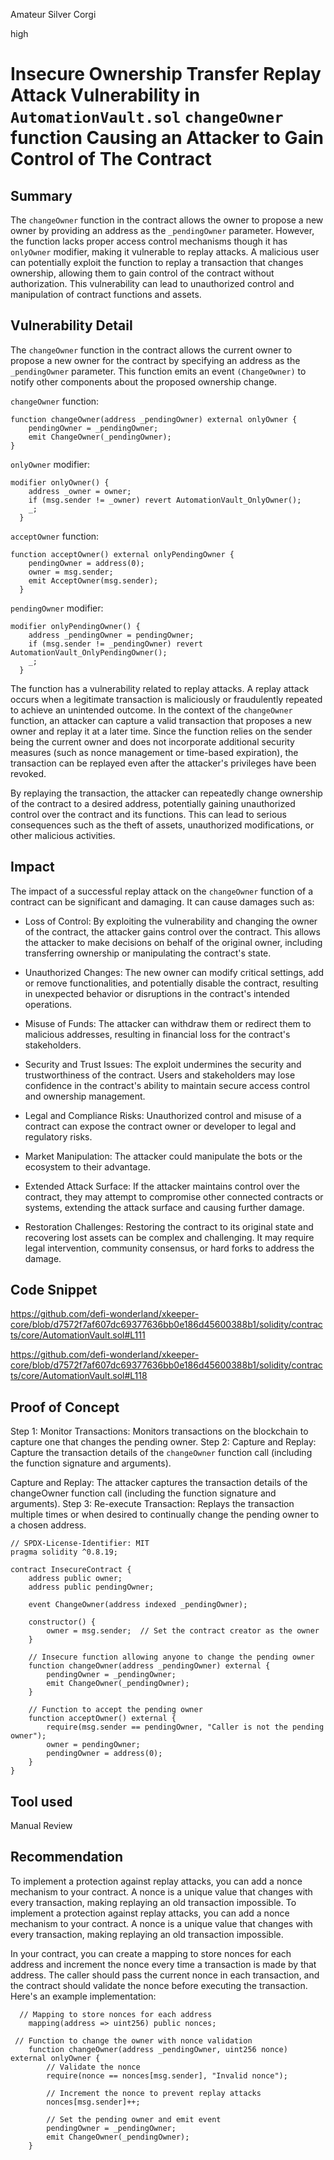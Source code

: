 Amateur Silver Corgi

high

# Insecure Ownership Transfer  Replay Attack Vulnerability in `AutomationVault.sol` `changeOwner` function Causing an Attacker to Gain Control of The Contract

## Summary
The `changeOwner` function in the contract allows the owner to propose a new owner by providing an address as the `_pendingOwner` parameter. However, the function lacks proper access control mechanisms though it has `onlyOwner` modifier, making it vulnerable to replay attacks. A malicious user can potentially exploit the function to replay a transaction that changes ownership, allowing them to gain control of the contract without authorization. This vulnerability can lead to unauthorized control and manipulation of contract functions and assets. 

## Vulnerability Detail
The `changeOwner` function in the contract allows the current owner to propose a new owner for the contract by specifying an address as the `_pendingOwner` parameter. This function emits an event `(ChangeOwner)` to notify other components about the proposed ownership change.

`changeOwner` function:
```solidity
function changeOwner(address _pendingOwner) external onlyOwner {
    pendingOwner = _pendingOwner;
    emit ChangeOwner(_pendingOwner);
}
```
`onlyOwner` modifier:
```solidity
modifier onlyOwner() {
    address _owner = owner;
    if (msg.sender != _owner) revert AutomationVault_OnlyOwner();
    _;
  }
```


`acceptOwner` function: 
```solidity
function acceptOwner() external onlyPendingOwner {
    pendingOwner = address(0);
    owner = msg.sender;
    emit AcceptOwner(msg.sender);
  }
```
`pendingOwner` modifier:
```solidity
modifier onlyPendingOwner() {
    address _pendingOwner = pendingOwner;
    if (msg.sender != _pendingOwner) revert AutomationVault_OnlyPendingOwner();
    _;
  }
```

The function has a vulnerability related to replay attacks. A replay attack occurs when a legitimate transaction is maliciously or fraudulently repeated to achieve an unintended outcome. In the context of the `changeOwner` function, an attacker can capture a valid transaction that proposes a new owner and replay it at a later time. Since the function relies on the sender being the current owner and does not incorporate additional security measures (such as nonce management or time-based expiration), the transaction can be replayed even after the attacker's privileges have been revoked.

By replaying the transaction, the attacker can repeatedly change ownership of the contract to a desired address, potentially gaining unauthorized control over the contract and its functions. This can lead to serious consequences such as the theft of assets, unauthorized modifications, or other malicious activities.



## Impact


The impact of a successful replay attack on the `changeOwner` function of a contract can be significant and damaging. It can cause damages such as:

-    Loss of Control:
        By exploiting the vulnerability and changing the owner of the contract, the attacker gains control over the contract. This allows the attacker to make decisions on behalf of the original owner, including transferring ownership or manipulating the contract's state.

-    Unauthorized Changes:
        The new owner can modify critical settings, add or remove functionalities, and potentially disable the contract, resulting in unexpected behavior or disruptions in the contract's intended operations.

-    Misuse of Funds:
         The attacker can withdraw them or redirect them to malicious addresses, resulting in financial loss for the contract's stakeholders.

-    Security and Trust Issues:
        The exploit undermines the security and trustworthiness of the contract. Users and stakeholders may lose confidence in the contract's ability to maintain secure access control and ownership management.

-    Legal and Compliance Risks:
        Unauthorized control and misuse of a contract can expose the contract owner or developer to legal and regulatory risks.

-    Market Manipulation:
      The attacker could manipulate the bots or the ecosystem to their advantage.

-    Extended Attack Surface:
        If the attacker maintains control over the contract, they may attempt to compromise other connected contracts or systems, extending the attack surface and causing further damage.

-    Restoration Challenges:
        Restoring the contract to its original state and recovering lost assets can be complex and challenging. It may require legal intervention, community consensus, or hard forks to address the damage.
## Code Snippet
https://github.com/defi-wonderland/xkeeper-core/blob/d7572f7af607dc69377636bb0e186d45600388b1/solidity/contracts/core/AutomationVault.sol#L111

https://github.com/defi-wonderland/xkeeper-core/blob/d7572f7af607dc69377636bb0e186d45600388b1/solidity/contracts/core/AutomationVault.sol#L118
## Proof of Concept

Step 1: 
    Monitor Transactions: Monitors transactions on the blockchain to capture one that changes the pending owner.
Step 2:
    Capture and Replay: Capture the transaction details of the `changeOwner` function call (including the function signature and arguments).

Capture and Replay: The attacker captures the transaction details of the changeOwner function call (including the function signature and arguments).
Step 3: 
    Re-execute Transaction:  Replays the transaction multiple times or when desired to continually change the pending owner to a chosen address.
```solidity
// SPDX-License-Identifier: MIT
pragma solidity ^0.8.19;

contract InsecureContract {
    address public owner;
    address public pendingOwner;

    event ChangeOwner(address indexed _pendingOwner);

    constructor() {
        owner = msg.sender;  // Set the contract creator as the owner
    }

    // Insecure function allowing anyone to change the pending owner
    function changeOwner(address _pendingOwner) external {
        pendingOwner = _pendingOwner;
        emit ChangeOwner(_pendingOwner);
    }

    // Function to accept the pending owner
    function acceptOwner() external {
        require(msg.sender == pendingOwner, "Caller is not the pending owner");
        owner = pendingOwner;
        pendingOwner = address(0);
    }
}

```
## Tool used

Manual Review

## Recommendation
To implement a protection against replay attacks, you can add a nonce mechanism to your contract. A nonce is a unique value that changes with every transaction, making replaying an old transaction impossible.
To implement a protection against replay attacks, you can add a nonce mechanism to your contract. A nonce is a unique value that changes with every transaction, making replaying an old transaction impossible.

In your contract, you can create a mapping to store nonces for each address and increment the nonce every time a transaction is made by that address. The caller should pass the current nonce in each transaction, and the contract should validate the nonce before executing the transaction. Here's an example implementation:
```solidity
  // Mapping to store nonces for each address
    mapping(address => uint256) public nonces;
```

```solidity
 // Function to change the owner with nonce validation
    function changeOwner(address _pendingOwner, uint256 nonce) external onlyOwner {
        // Validate the nonce
        require(nonce == nonces[msg.sender], "Invalid nonce");
        
        // Increment the nonce to prevent replay attacks
        nonces[msg.sender]++;
        
        // Set the pending owner and emit event
        pendingOwner = _pendingOwner;
        emit ChangeOwner(_pendingOwner);
    }
```
